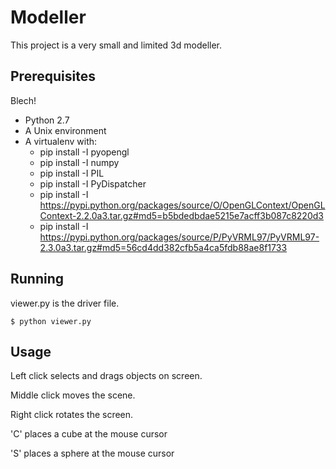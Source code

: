 
Modeller
=========

This project is a very small and limited 3d modeller.


Prerequisites
-------------

Blech!

* Python 2.7
* A Unix environment
* A virtualenv with:
    * pip install -I pyopengl
    * pip install -I numpy
    * pip install -I PIL
    * pip install -I PyDispatcher
    * pip install -I https://pypi.python.org/packages/source/O/OpenGLContext/OpenGLContext-2.2.0a3.tar.gz#md5=b5bdedbdae5215e7acff3b087c8220d3
    * pip install -I https://pypi.python.org/packages/source/P/PyVRML97/PyVRML97-2.3.0a3.tar.gz#md5=56cd4dd382cfb5a4ca5fdb88ae8f1733
    

Running
------------

viewer.py is the driver file. 

    $ python viewer.py

Usage
-----

Left click selects and drags objects on screen.

Middle click moves the scene.

Right click rotates the screen.

'C' places a cube at the mouse cursor

'S' places a sphere at the mouse cursor
